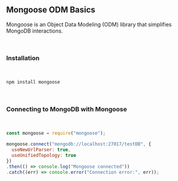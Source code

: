 ## Mongoose ODM Basics
Mongoose is an Object Data Modeling (ODM) library that simplifies MongoDB interactions.

&nbsp;
### Installation
&nbsp;

```sh
npm install mongoose
```

&nbsp;
### Connecting to MongoDB with Mongoose
&nbsp;

```javascript
const mongoose = require("mongoose");

mongoose.connect("mongodb://localhost:27017/testDB", {
  useNewUrlParser: true,
  useUnifiedTopology: true
})
.then(() => console.log("Mongoose connected"))
.catch((err) => console.error("Connection error:", err));
```